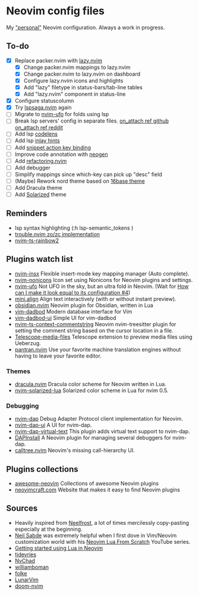 # Neovim config files

My ["personal"](#sources) Neovim configuration. Always a work in progress.

## To-do

- [x] Replace packer.nvim with [lazy.nvim](https://github.com/folke/lazy.nvim)
  - [x] Change packer.nvim mappings to lazy.nvim
  - [x] Change packer.nvim to lazy.nvim on dashboard
  - [x] Configure lazy.nvim icons and highlights
  - [x] Add "lazy" filetype in status-bars/tab-line tables
  - [x] Add "lazy.nvim" component in status-line
- [x] Configure statuscolumn
- [x] Try [lspsaga.nvim](https://github.com/glepnir/lspsaga.nvim) again
- [ ] Migrate to [nvim-ufo](https://github.com/kevinhwang91/nvim-ufo) for folds
      using lsp
- [ ] Break lsp servers' config in separate files.
      [on_attach ref github](https://github.com/pynappo/dotfiles/blob/f0398c969c996a0be2d37f6dcb0ffd3300c8e46d/.config/nvim/lua/pynappo/plugins/lsp.lua#L55-L62)
      [on_attach ref reddit](https://www.reddit.com/r/neovim/comments/10ar5ut/trying_to_extend_each_servers_on_attach_with_a/)
- [ ] Add lsp
      [codelens](https://github.com/tjdevries/config_manager/blob/66d5262e1d142bfde5ebc19ba120ae86cb16d1d9/xdg_config/nvim/lua/tj/lsp/codelens.lua)
- [ ] Add lsp
      [inlay hints](https://github.com/tjdevries/config_manager/blob/66d5262e1d142bfde5ebc19ba120ae86cb16d1d9/xdg_config/nvim/lua/tj/lsp/inlay.lua)
- [ ] Add
      [snippet action key binding](https://alpha2phi.medium.com/neovim-for-beginners-snippets-using-lua-11e46c4d417c)
- [ ] Improve code annotation with [neogen](https://github.com/danymat/neogen)
- [ ] Add [refactoring.nvim](https://github.com/ThePrimeagen/refactoring.nvim)
- [ ] Add debugger
- [ ] Simplify mappings since which-key can pick up "desc" field
- [ ] (Maybe) Rework nord theme based on
      [16base theme](https://alpha2phi.medium.com/neovim-for-beginners-color-scheme-e880762c6cc6)
- [ ] Add Dracula theme
- [ ] Add [Solarized](https://github.com/altercation/vim-colors-solarized) theme

## Reminders

- lsp syntax highlighting (:h lsp-semantic_tokens )
- [trouble.nvim zo/zc implementation](https://github.com/folke/trouble.nvim/pull/117)
- [nvim-ts-rainbow2](https://gitlab.com/HiPhish/nvim-ts-rainbow2)

## Plugins watch list

- [nvim-insx](https://github.com/hrsh7th/nvim-insx) Flexible insert-mode key
  mapping manager (Auto complete).
- [nvim-nonicons](https://github.com/yamatsum/nvim-nonicons) Icon set using
  Nonicons for Neovim plugins and settings.
- [nvim-ufo](https://github.com/kevinhwang91/nvim-ufo) Not UFO in the sky, but
  an ultra fold in Neovim. (Wait for
  [How can I make it look equal to its configuration #4](https://github.com/kevinhwang91/nvim-ufo/issues/4))
- [mini.align](https://github.com/echasnovski/mini.nvim#mini.align) Align text
  interactively (with or without instant preview).
- [obsidian.nvim](https://github.com/epwalsh/obsidian.nvim) Neovim plugin for
  Obsidian, written in Lua
- [vim-dadbod](https://github.com/tpope/vim-dadbod) Modern database interface
  for Vim
- [vim-dadbod-ui](https://github.com/kristijanhusak/vim-dadbod-ui) Simple UI for
  vim-dadbod
- [nvim-ts-context-commentstring](https://github.com/JoosepAlviste/nvim-ts-context-commentstring)
  Neovim nvim-treesitter plugin for setting the comment string based on the
  cursor location in a file.
- [Telescope-media-files](https://github.com/nvim-telescope/telescope-media-files.nvim)
  Telescope extension to preview media files using Ueberzug.
- [pantran.nvim](https://github.com/potamides/pantran.nvim) Use your favorite
  machine translation engines without having to leave your favorite editor.

### Themes

- [dracula.nvim](https://github.com/Mofiqul/dracula.nvim) Dracula color scheme
  for Neovim written in Lua.
- [nvim-solarized-lua](https://github.com/ishan9299/nvim-solarized-lua)
  Solarized color scheme in Lua for nvim 0.5.

### Debugging

- [nvim-dap](https://github.com/mfussenegger/nvim-dap) Debug Adapter Protocol
  client implementation for Neovim.
- [nvim-dap-ui](https://github.com/rcarriga/nvim-dap-ui) A UI for nvim-dap.
- [nvim-dap-virtual-text](https://github.com/theHamsta/nvim-dap-virtual-text)
  This plugin adds virtual text support to nvim-dap.
- [DAPInstall](https://github.com/Pocco81/DAPInstall.nvim) A Neovim plugin for
  managing several debuggers for nvim-dap.
- [calltree.nvim](https://github.com/ldelossa/calltree.nvim) Neovim's missing
  call-hierarchy UI.

## Plugins collections

- [awesome-neovim](https://github.com/rockerBOO/awesome-neovim) Collections of
  awesome Neovim plugins
- [neovimcraft.com](https://neovimcraft.com/) Website that makes it easy to find
  Neovim plugins

## <a name="sources"></a>Sources

- Heavily inspired from [Neelfrost](https://github.com/Neelfrost/dotfiles), a
  lot of times mercilessly copy-pasting especially at the beginning.
- [Neil Sabde](https://github.com/VapourNvim/VapourNvim) was extremely helpful
  when I first dove in Vim/Neovim customization world with his
  [Neovim Lua From Scratch](https://www.youtube.com/playlist?list=PLPDVgSbOnt7LXQ8DTzu37UwCpA0elyD0V)
  YouTube series.
- [Getting started using Lua in Neovim](https://github.com/nanotee/nvim-lua-guide)
- [tjdevries](https://github.com/tjdevries/config_manager/tree/master/xdg_config/nvim)
- [NvChad](https://github.com/NvChad/NvChad)
- [williamboman](https://github.com/williamboman/nvim-config)
- [folke](https://github.com/folke/dot/tree/master/config/nvim)
- [LunarVim](https://github.com/LunarVim/LunarVim)
- [doom-nvim](https://github.com/NTBBloodbath/doom-nvim)
